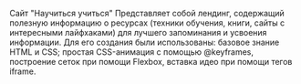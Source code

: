 Сайт "Научиться учиться"
Представляет собой лендинг, содержащий полезную информацию о ресурсах (техники обучения, книги, сайты с интересными лайфхаками) для лучшего запоминания и усвоения информации.
Для его создания были использованы: базовое знание HTML и CSS; простая CSS-анимация с помощью @keyframes, построение сеток при помощи Flexbox, вставка идео при помощи тегов iframe.

